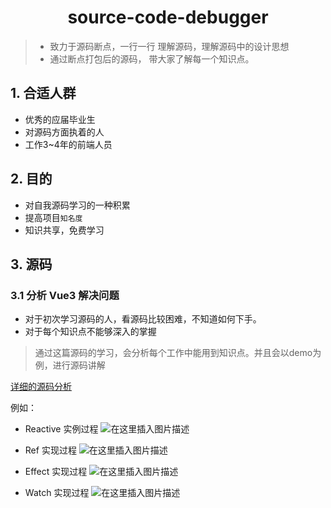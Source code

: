 <h1 align="center">source-code-debugger</h1>

> - 致力于源码断点，一行一行 理解源码，理解源码中的设计思想
> - 通过断点打包后的源码， 带大家了解每一个知识点。

## 1. 合适人群

- 优秀的应届毕业生
- 对源码方面执着的人
- 工作3~4年的前端人员

## 2. 目的

- 对自我源码学习的一种积累
- 提高项目`知名度`
- 知识共享，免费学习

## 3. 源码

### 3.1 分析 Vue3 解决问题

- 对于初次学习源码的人，看源码比较困难，不知道如何下手。
- 对于每个知识点不能够深入的掌握

> 通过这篇源码的学习，会分析每个工作中能用到知识点。并且会以demo为例，进行源码讲解

[详细的源码分析](./Vue3/README.md)

例如：
- Reactive 实例过程
    ![在这里插入图片描述](https://img-blog.csdnimg.cn/3e7f2921d5cd48b1bec7622b64e55d96.png)

- Ref 实现过程
  ![在这里插入图片描述](https://img-blog.csdnimg.cn/a1848b91367a464ab017ef9666460cc2.png#pic_center)

- Effect 实现过程
  ![在这里插入图片描述](https://img-blog.csdnimg.cn/9120fe681cd846659877a34de60e82f1.png#pic_center)

- Watch 实现过程
  ![在这里插入图片描述](https://img-blog.csdnimg.cn/306c8ddb226c4a6d98b9f75c6f401734.png#pic_center)